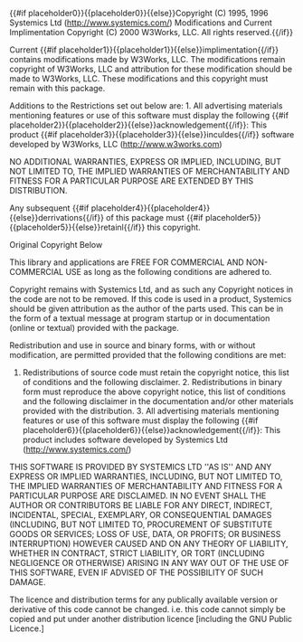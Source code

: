 {{#if placeholder0}}{{placeholder0}}{{else}}Copyright (C) 1995, 1996 Systemics Ltd
                        (http://www.systemics.com/) Modifications and Current Implimentation Copyright (C)
                        2000 W3Works, LLC. All rights reserved.{{/if}}

 Current {{#if placeholder1}}{{placeholder1}}{{else}}implimentation{{/if}} contains modifications made by W3Works, LLC. The modifications remain copyright of W3Works, LLC and attribution for these modification should be made to W3Works, LLC. These modifications and this copyright must remain with this package.

 Additions to the Restrictions set out below are: 1. All advertising materials mentioning features or use of this software must display the following {{#if placeholder2}}{{placeholder2}}{{else}}acknowledgement{{/if}}: This product {{#if placeholder3}}{{placeholder3}}{{else}}inculdes{{/if}} software developed by W3Works, LLC (http://www.w3works.com)

 NO ADDITIONAL WARRANTIES, EXPRESS OR IMPLIED, INCLUDING, BUT NOT LIMITED TO, THE IMPLIED WARRANTIES OF MERCHANTABILITY AND FITNESS FOR A PARTICULAR PURPOSE ARE EXTENDED BY THIS DISTRIBUTION.

 Any subsequent {{#if placeholder4}}{{placeholder4}}{{else}}derrivations{{/if}} of this package must {{#if placeholder5}}{{placeholder5}}{{else}}retainl{{/if}} this copyright.

 Original Copyright Below

 This library and applications are FREE FOR COMMERCIAL AND NON-COMMERCIAL USE as long as the following conditions are adhered to.

 Copyright remains with Systemics Ltd, and as such any Copyright notices in the code are not to be removed. If this code is used in a product, Systemics should be given attribution as the author of the parts used. This can be in the form of a textual message at program startup or in documentation (online or textual) provided with the package.

 Redistribution and use in source and binary forms, with or without modification, are permitted provided that the following conditions are met:

 1. Redistributions of source code must retain the copyright notice, this list of conditions and the following disclaimer. 2. Redistributions in binary form must reproduce the above copyright notice, this list of conditions and the following disclaimer in the documentation and/or other materials provided with the distribution. 3. All advertising materials mentioning features or use of this software must display the following {{#if placeholder6}}{{placeholder6}}{{else}}acknowledgement{{/if}}: This product includes software developed by Systemics Ltd (http://www.systemics.com/)

 THIS SOFTWARE IS PROVIDED BY SYSTEMICS LTD ''AS IS'' AND ANY EXPRESS OR IMPLIED WARRANTIES, INCLUDING, BUT NOT LIMITED TO, THE IMPLIED WARRANTIES OF MERCHANTABILITY AND FITNESS FOR A PARTICULAR PURPOSE ARE DISCLAIMED. IN NO EVENT SHALL THE AUTHOR OR CONTRIBUTORS BE LIABLE FOR ANY DIRECT, INDIRECT, INCIDENTAL, SPECIAL, EXEMPLARY, OR CONSEQUENTIAL DAMAGES (INCLUDING, BUT NOT LIMITED TO, PROCUREMENT OF SUBSTITUTE GOODS OR SERVICES; LOSS OF USE, DATA, OR PROFITS; OR BUSINESS INTERRUPTION) HOWEVER CAUSED AND ON ANY THEORY OF LIABILITY, WHETHER IN CONTRACT, STRICT LIABILITY, OR TORT (INCLUDING NEGLIGENCE OR OTHERWISE) ARISING IN ANY WAY OUT OF THE USE OF THIS SOFTWARE, EVEN IF ADVISED OF THE POSSIBILITY OF SUCH DAMAGE.

 The licence and distribution terms for any publically available version or derivative of this code cannot be changed. i.e. this code cannot simply be copied and put under another distribution licence [including the GNU Public Licence.]